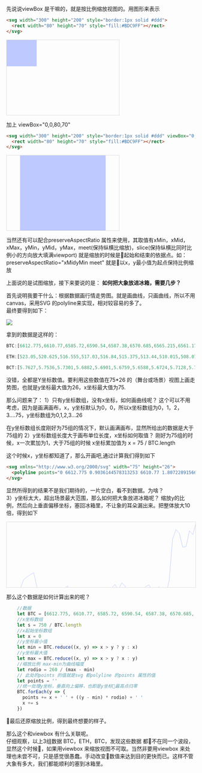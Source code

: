 先说说viewBox 是干嘛的，就是按比例缩放视图的。用图形来表示   
```html
<svg width="300" height="200" style="border:1px solid #ddd">
  <rect width="80" height="70" style="fill:#BDC9FF"></rect>
</svg>  
```
<svg width="300" height="200" style="border:1px solid #ddd">
  <rect width="80" height="70" style="fill:#BDC9FF"></rect>
</svg> 

加上 viewBox="0,0,80,70"   
```html
<svg width="300" height="200" style="border:1px solid #ddd" viewBox="0,0,80,70">
  <rect width="80" height="70" style="fill:#BDC9FF"></rect>
</svg>
```
<svg width="300" height="200" style="border:1px solid #ddd" viewBox="0,0,80,70">
  <rect width="80" height="70" style="fill:#BDC9FF"></rect>
</svg>   

当然还有可以配合preserveAspectRatio 属性来使用，其取值有xMin，xMid，xMax，yMin，yMid，yMax，meet(保持纵横比缩放)，slice(保持纵横比同时比例小的方向放大填满viewport)
就是缩放的时候是起始和结束的依据点。如：preserveAspectRatio="xMidyMin meet" 就是以x，y最小值为起点保持比例缩放


上面说的是试图缩放，接下来要说的是： **如何把大象放进冰箱，需要几步？**

首先说明我要干什么：根据数据画行情走势图。就是画曲线，只画曲线，所以不用canvas，采用SVG 的polyline来实现，相对较容易的多了。   
最终要得到如下：   

![](https://chuchur.com/upload/2018-10-9/svg-viewbox.png)   

拿到的数据是这样的：   

```js
BTC:[6612.775,6610.77,6585.72,6590.54,6587.38,6570.685,6565.215,6561.175,6557.735,6585.975,6601.18,6620,6596.5,6594.82,6594.5,6595.245,6599.005,6586.52,6582.12,6600.805,6614.515,6617.725,6614,6605.97,6631.715,6644.725,6596.355,6586.575,6594.175,6597.23,6592.285,6586.33,6579.57,6589.08,6576.42,6582.405,6609.89,6596.29,6586.145,6604.79,6594.375,6583.645,6580.32,6589.915,6594.555,6583.585,6599.6,6599.345,6572.185,6495.02,6476.98,6484.14,6509.8,6508.965,6479.21,6486.7,6463.08,6465.765,6467.155,6481.5,6528.43,6552.2,6566.19,6559.015,6522.25,6558.81,6573.42,6578.535,6593.305,6605.88,6611.695,6613.765,6611.765,6595.21,6601.5,6583.095,6575.155,6549.715,6590.31,6594.51,6617.565,6623.98,6637.5]

ETH:[523.05,520.625,516.555,517.03,516.84,515.375,513.44,510.015,508.075,512.7,514.175,515.915,511.13,510.36,508.24,509.325,511.885,511.71,511.965,514.45,517.81,519.87,519.495,518.035,520.435,522.44,515.38,514.225,515.51,516.16,516.265,514.755,514.165,515.605,515.105,513.76,517.73,517.15,514.695,520.09,519.93,521.21,521.42,521.865,526.23,526.26,528.475,529.21,522.5,517.5,515.31,515.07,518.815,518.935,514.56,516.19,511.925,516.505,517.85,522.03,532.255,537.33,538.505,534.74,530.345,536.19,535.55,538.09,543.155,544.39,549.165,543.73,532.845,532.485,530.815,529.42,529.945,525.42,532.49,535.26,536.9,534.32,539.065]

BCT:[5.7627,5.7536,5.7301,5.6882,5.6901,5.6759,5.6588,5.6724,5.7128,5.7375,5.7605,5.7543,5.7301,5.7298,5.7324,5.7121,5.7226,5.71,5.7025,5.7664,5.8049,5.8064,5.7976,5.7972,5.821,5.8486,5.7901,5.7303,5.7405,5.7783,5.7676,5.7358,5.721,5.7361,5.7149,5.7257,5.8168,5.8,5.7458,5.8002,5.7591,5.75,5.6963,5.6838,5.6716,5.6577,5.6724,5.6828,5.6638,5.6113,5.5479,5.5209,5.5457,5.5935,5.5685,5.5767,5.5376,5.5209,5.5,5.5,5.5751,5.659,5.6563,5.6715,5.6,5.6267,5.6437,5.6525,5.6678,5.6903,5.7346,5.7455,5.7435,5.7296,5.7485,5.665,5.6473,5.5814,5.635,5.6435,5.6616,5.6861,5.745]
```
没错，全都是Y坐标数值。要利用这些数值在75*26 的（舞台或场景）视图上画走势图，也就是y坐标最大值为26，x坐标最大值为75.

那么问题来了：
1）只有y坐标数组，没有x坐标，如何画曲线呢？
这个可以不用考虑，因为是画满画布，x，y坐标默认为0，0，所以x坐标数组为0，1，2，3....75，y坐标数组为0,1,2,3...26

在y坐标数组长度刚好为75组的情况下，默认画满画布，显然所给出的数据是大于75组的
2）y坐标数组长度大于画布单位长度，x坐标如何取值？
刚好为75组的时候，x一次累加为1，大于75组的时候 x坐标累加值为 x = 75 / BTC.length

这个时候x，y坐标都知道了，那么开画吧,通过计算我们得到如下   

```html
<svg xmlns="http://www.w3.org/2000/svg" width="75" height="26">
  <polyline points="0 6612.775 0.9036144578313253 6610.77 1.8072289156626506 6585.72 2.710843373493976 6590.54 3.6144578313253013 6587.38 4.518072289156627 6570.685 5.421686746987952 6565.215 6.325301204819277 6561.175 7.228915662650602 6557.735 8.132530120481928 6585.975 9.036144578313253 6601.18 9.93975903614458 6620 10.843373493975905 6596.5 11.746987951807231 6594.82 12.650602409638557 6594.5 13.554216867469883 6595.245 14.457831325301209 6599.005 15.361445783132535 6586.52 16.26506024096386 6582.12 17.168674698795183 6600.805 18.072289156626507 6614.515 18.97590361445783 6617.725 19.879518072289155 6614 20.78313253012048 6605.97 21.686746987951803 6631.715 22.590361445783127 6644.725 23.49397590361445 6596.355 24.397590361445776 6586.575 25.3012048192771 6594.175 26.204819277108424 6597.23 27.108433734939748 6592.285 28.012048192771072 6586.33 28.915662650602396 6579.57 29.81927710843372 6589.08 30.722891566265044 6576.42 31.62650602409637 6582.405 32.530120481927696 6609.89 33.43373493975902 6596.29 34.337349397590344 6586.145 35.24096385542167 6604.79 36.14457831325299 6594.375 37.04819277108432 6583.645 37.95180722891564 6580.32 38.855421686746965 6589.915 39.75903614457829 6594.555 40.66265060240961 6583.585 41.56626506024094 6599.6 42.46987951807226 6599.345 43.373493975903585 6572.185 44.27710843373491 6495.02 45.180722891566234 6476.98 46.08433734939756 6484.14 46.98795180722888 6509.8 47.891566265060206 6508.965 48.79518072289153 6479.21 49.698795180722854 6486.7 50.60240963855418 6463.08 51.5060240963855 6465.765 52.409638554216826 6467.155 53.31325301204815 6481.5 54.216867469879475 6528.43 55.1204819277108 6552.2 56.02409638554212 6566.19 56.92771084337345 6559.015 57.83132530120477 6522.25 58.734939759036095 6558.81 59.63855421686742 6573.42 60.54216867469874 6578.535 61.44578313253007 6593.305 62.34939759036139 6605.88 63.253012048192716 6611.695 64.15662650602404 6613.765 65.06024096385536 6611.765 65.96385542168669 6595.21 66.86746987951801 6601.5 67.77108433734934 6583.095 68.67469879518066 6575.155 69.57831325301198 6549.715 70.48192771084331 6590.31 71.38554216867463 6594.51 72.28915662650596 6617.565 73.19277108433728 6623.98 74.0963855421686 6637.5 " style="stroke: rgb(189, 201, 255); stroke-width: 1; fill: none;"></polyline>
</svg>
```
显然所得到的结果不是我们期待的，一片空白，看不到数据。为啥？   
3）y坐标太大，超出场景最大范围，那么如何把大象放进冰箱呢？
缩放y的比例，然后向上垂直偏移坐标，塞回冰箱里，不让象的耳朵漏出来。把整体放大10倍，得到如下   

<svg xmlns="http://www.w3.org/2000/svg" width="750" height="260" style="border: 1px solid rgb(221, 221, 221);">
  <polyline points="0 214.26794021305201 9.036144578313253 211.39805664895835 18.072289156626507 175.54240413994336 27.10843373493976 182.44157560075934 36.144578313253014 177.91846734014132 45.18072289156627 154.02185581766665 54.216867469879524 146.1922981640012 63.25301204819278 140.40959013460323 72.28915662650603 135.48570012937253 81.32530120481928 175.9074018002149 90.36144578313254 197.67128189600598 99.3975903614458 224.60954058740907 108.43373493975905 190.97250130749504 117.4698795180723 188.56781083982418 126.50602409638556 188.1097745602683 135.54216867469881 189.17614027361012 144.57831325301206 194.55806655839666 153.6144578313253 176.68749483883428 162.65060240963854 170.38949599493472 171.68674698795178 197.134520630901 180.72289156626502 216.75851248314024 189.75903614457826 221.35318891243918 198.7951807228915 216.02136034572888 207.83132530120474 204.52751245561396 216.86746987951798 241.37796250928983 225.90361445783122 260 234.93975903614447 190.76495361832048 243.9759036144577 176.76621982438215 253.01204819277095 187.64458146384422 262.0481927710842 192.01739657023217 271.08433734939746 184.9393046877145 280.1204819277107 176.415535797847 289.156626506024 166.7395193922204 298.19277108433727 180.35178507528377 307.22891566265054 162.2307247653388 316.2650602409638 170.79743455641432 325.3012048192771 210.13845688017844 334.33734939759034 190.67191499903618 343.3734939759036 176.15073357372927 352.4096385542169 202.83850367474977 361.44578313253015 187.93085413856664 370.4819277108434 172.57232513969586 379.5180722891567 167.81304192243041 388.55421686746996 181.546973492251 397.59036144578323 188.18849954581745 406.6265060240965 172.4864433372785 415.66265060240977 195.40972776569697 424.69879518072304 195.04473010542543 433.7349397590363 156.16890087808667 442.7710843373496 45.71774615321155 451.80722891566285 19.89595089322523 460.8433734939761 30.144512648298004 469.8795180722894 66.8732968152167 478.91566265060266 65.67810839824949 487.9518072289159 23.087891216383706 496.9879518072292 33.808802884747486 506.02409638554246 0 515.0602409638557 3.8432106581524534 524.096385542169 5.832805747474195 533.1325301204822 26.365713341958255 542.1686746987955 93.5395964656338 551.2048192771088 127.56310385642279 560.240963855422 147.58787745327342 569.2771084337353 137.31784524759857 578.3132530120486 84.69377081670281 587.3493975903618 137.02441575600795 596.3855421686751 157.93663464449872 605.4216867469884 165.25805830053076 614.4578313253016 186.39929532880075 623.4939759036149 204.39868975198854 632.5301204819282 212.72206776954968 641.5662650602414 215.6849899529302 650.6024096385547 212.8222632057035 659.638554216868 189.12604255553384 668.6746987951813 198.12931817556185 677.7108433734945 171.78507528420826 686.7469879518078 160.42005009771742 695.7831325301211 124.00616587299405 704.8192771084343 182.11236202482888 713.8554216867476 188.12408819400474 722.8915662650609 221.12417077265997 731.9277108433741 230.30636681438963 740.9638554216874 249.65839962564294 " style="stroke: rgb(189, 201, 255); stroke-width: 1; fill: none;"></polyline>
</svg>

那么这个数据是如何计算出来的呢？   

```js
    //数据
    let BTC = [6612.775, 6610.77, 6585.72, 6590.54, 6587.38, 6570.685, 6565.215, 6561.175, 6557.735, 6585.975, 6601.18, 6620, 6596.5, 6594.82, 6594.5, 6595.245, 6599.005, 6586.52, 6582.12, 6600.805, 6614.515, 6617.725, 6614, 6605.97, 6631.715, 6644.725, 6596.355, 6586.575, 6594.175, 6597.23, 6592.285, 6586.33, 6579.57, 6589.08, 6576.42, 6582.405, 6609.89, 6596.29, 6586.145, 6604.79, 6594.375, 6583.645, 6580.32, 6589.915, 6594.555, 6583.585, 6599.6, 6599.345, 6572.185, 6495.02, 6476.98, 6484.14, 6509.8, 6508.965, 6479.21, 6486.7, 6463.08, 6465.765, 6467.155, 6481.5, 6528.43, 6552.2, 6566.19, 6559.015, 6522.25, 6558.81, 6573.42, 6578.535, 6593.305, 6605.88, 6611.695, 6613.765, 6611.765, 6595.21, 6601.5, 6583.095, 6575.155, 6549.715, 6590.31, 6594.51, 6617.565, 6623.98, 6637.5]
    //x坐标数组
    let s = 750 / BTC.length
    //x起始坐标数组
    let x = 0
    //y坐标最小值
    let min = BTC.reduce((x, y) => x > y ? y : x)
    //y坐标最大值
    let max = BTC.reduce((x, y) => x > y ? x : y)
    //缩放比例 max-min为曲线幅度
    let rodio = 260 / (max - min)
    // 此处的points 的值就是svg 都polyline 的points 属性的值
    let points = ''
    //统一处理y坐标，垂直向上偏移，也即是y坐标最高点归零
    BTC.forEach(y => {
      points += x + ' ' + ((y - min) * rodio) + ' '
      x += s
    })
```
最后还原缩放比例，得到最终想要的样子。

那么这个和viewbox 有什么关联呢。   
仔细观察，以上3组数据 BTC，ETH，BTC，发现这些数据 都不在同一个波段，显然这个时候，如果用viewbox 来缩放视图不可取。当然非要用viewbox 来处理也未尝不可，只是感觉很愚蠢。手动改变数值来达到目的更快而已。这样不管大象有多大，我们都能顺利的塞到冰箱里。 